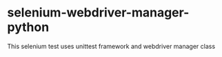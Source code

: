# selenium-webdriver-manager-python
This selenium test uses unittest framework and webdriver manager class
